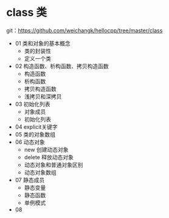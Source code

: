 # class 类
git：https://github.com/weichangk/hellocpp/tree/master/class

- 01 类和对象的基本概念
    - 类的封装性
    - 定义一个类
- 02 构造函数、析构函数、拷贝构造函数
    - 构造函数
    - 析构函数
    - 拷贝构造函数
    - 浅拷贝和深拷贝
- 03 初始化列表
    - 对象成员
    - 初始化列表
- 04 explicit关键字
- 05 类的对象数组
- 06 动态对象
    - new 创建动态对象
    - delete 释放动态对象
    - 动态对象和普通对象区别
    - 动态对象数组
- 07 静态成员
    - 静态变量
    - 静态函数
    - 单例模式
- 08 
